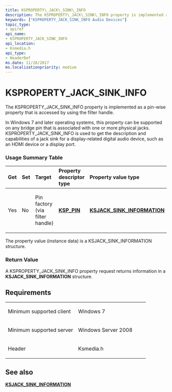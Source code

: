 ```yaml
---
title: KSPROPERTY\_JACK\_SINK\_INFO
description: The KSPROPERTY\_JACK\_SINK\_INFO property is implemented as a pin-wise property that is accessed by using the filter handle.
keywords: ["KSPROPERTY_JACK_SINK_INFO Audio Devices"]
topic_type:
- apiref
api_name:
- KSPROPERTY_JACK_SINK_INFO
api_location:
- Ksmedia.h
api_type:
- HeaderDef
ms.date: 11/28/2017
ms.localizationpriority: medium
---
```


# KSPROPERTY\_JACK\_SINK\_INFO


The KSPROPERTY\_JACK\_SINK\_INFO property is implemented as a pin-wise property that is accessed by using the filter handle.

In Windows 7 and later operating systems, this property can be supported on any bridge pin that is associated with one or more physical jacks. KSPROPERTY\_JACK\_SINK\_INFO is used to get the description and capabilities of a jack sink for a display-related digital audio device, such as an HDMI device or a display port.

### <span id="Usage_Summary_Table"></span><span id="usage_summary_table"></span><span id="USAGE_SUMMARY_TABLE"></span>Usage Summary Table

<table>
<colgroup>
<col width="20%" />
<col width="20%" />
<col width="20%" />
<col width="20%" />
<col width="20%" />
</colgroup>
<thead>
<tr class="header">
<th align="left">Get</th>
<th align="left">Set</th>
<th align="left">Target</th>
<th align="left">Property descriptor type</th>
<th align="left">Property value type</th>
</tr>
</thead>
<tbody>
<tr class="odd">
<td align="left"><p>Yes</p></td>
<td align="left"><p>No</p></td>
<td align="left"><p>Pin factory (via filter handle)</p></td>
<td align="left"><p><a href="/windows-hardware/drivers/ddi/ks/ns-ks-ksp_pin" data-raw-source="[&lt;strong&gt;KSP_PIN&lt;/strong&gt;](/windows-hardware/drivers/ddi/ks/ns-ks-ksp_pin)"><strong>KSP_PIN</strong></a></p></td>
<td align="left"><p><a href="/windows-hardware/drivers/ddi/ksmedia/ns-ksmedia-_tagksjack_sink_information" data-raw-source="[&lt;strong&gt;KSJACK_SINK_INFORMATION&lt;/strong&gt;](/windows-hardware/drivers/ddi/ksmedia/ns-ksmedia-_tagksjack_sink_information)"><strong>KSJACK_SINK_INFORMATION</strong></a></p></td>
</tr>
</tbody>
</table>

 

The property value (instance data) is a KSJACK\_SINK\_INFORMATION structure.

### <span id="Return_Value"></span><span id="return_value"></span><span id="RETURN_VALUE"></span>Return Value

A KSPROPERTY\_JACK\_SINK\_INFO property request returns information in a **KSJACK\_SINK\_INFORMATION** structure.

## Requirements

<table>
<colgroup>
<col width="50%" />
<col width="50%" />
</colgroup>
<tbody>
<tr class="odd">
<td align="left"><p>Minimum supported client</p></td>
<td align="left"><p>Windows 7</p></td>
</tr>
<tr class="even">
<td align="left"><p>Minimum supported server</p></td>
<td align="left"><p>Windows Server 2008</p></td>
</tr>
<tr class="odd">
<td align="left"><p>Header</p></td>
<td align="left">Ksmedia.h</td>
</tr>
</tbody>
</table>

## <span id="see_also"></span>See also


[**KSJACK\_SINK\_INFORMATION**](/windows-hardware/drivers/ddi/ksmedia/ns-ksmedia-_tagksjack_sink_information)

